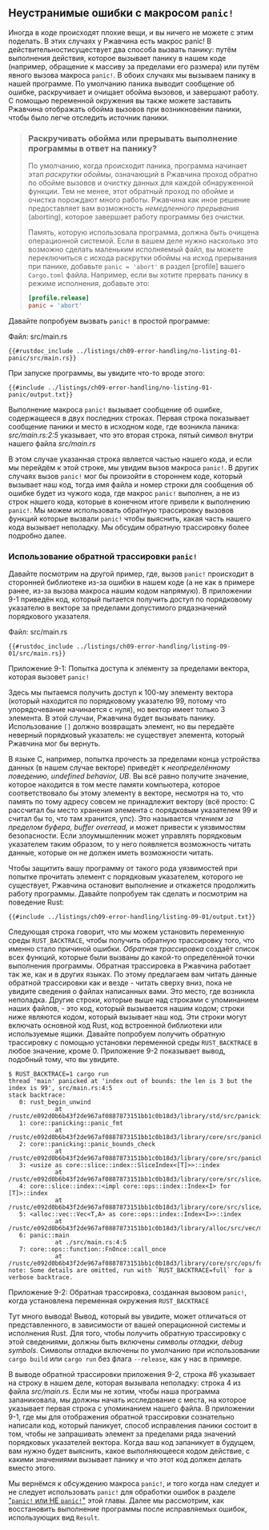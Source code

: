 ## Неустранимые ошибки с макросом `panic!`

Иногда в коде происходят плохие вещи, и вы ничего не можете с этим поделать. В этих случаях у Ржавчина есть макрос panic! В действительностисуществует два способа вызвать панику: путём выполнения действия, которое вызывает панику в нашем коде (например, обращение к массиву за пределами его размера) или путём явного вызова макроса `panic!`. В обоих случаях мы вызываем панику в нашей программе. По умолчанию паника выводит сообщение об ошибке, раскручивает и очищает обойма вызовов, и завершают работу. С помощью переменной окружения вы также можете заставить Ржавчина отображать обойма вызовов при возникновении паники, чтобы было легче отследить источник паники.

> ### Раскручивать обойма или прерывать выполнение программы в ответ на панику?
>
> По умолчанию, когда происходит паника, программа начинает этап *раскрутки обоймы*, означающий в Ржавчина проход обратно по обойме вызовов и очистку данных для каждой обнаруженной функции.  Тем не менее, этот обратный проход по обойме и очистка порождают много работы. Ржавчина как иное решение предоставляет вам возможность *немедленного прерывания* (aborting), которое завершает работу программы без очистки.
>
> Память, которую использовала программа, должна быть очищена операционной системой. Если в вашем деле нужно насколько это возможно сделать маленьким исполняемый файл, вы можете переключиться с исхода раскрутки обоймы на исход прерывания при панике, добавьте `panic = 'abort'` в раздел [profile] вашего <code>Cargo.toml</code> файла. Например, если вы хотите прервать панику в режиме исполнения, добавьте это:
>
> ```toml
> [profile.release]
> panic = 'abort'
> ```

Давайте попробуем вызвать `panic!` в простой программе:

<span class="filename">Файл: src/main.rs</span>

```rust,should_panic,panics
{{#rustdoc_include ../listings/ch09-error-handling/no-listing-01-panic/src/main.rs}}
```

При запуске программы, вы увидите что-то вроде этого:

```console
{{#include ../listings/ch09-error-handling/no-listing-01-panic/output.txt}}

```

Выполнение макроса `panic!` вызывает сообщение об ошибке, содержащееся в двух последних строках. Первая строка показывает сообщение паники и место в исходном коде, где возникла паника: *src/main.rs:2:5* указывает, что это вторая строка, пятый символ внутри нашего файла *src/main.rs*

В этом случае указанная строка является частью нашего кода, и если мы перейдём к этой строке, мы увидим  вызов макроса `panic!`. В других случаях вызов `panic!` мог бы произойти в стороннем коде, который вызывает наш код, тогда имя файла и номер строки для сообщения об ошибке будет из чужого кода, где макрос `panic!` выполнен, а не из строк нашего кода, которые в конечном итоге привели к выполнению `panic!`. Мы можем использовать обратную трассировку вызовов функций которые вызвали `panic!` чтобы выяснить, какая часть нашего кода вызывает неполадку. Мы обсудим обратную трассировку более подробно далее.

### Использование обратной трассировки `panic!`

Давайте посмотрим на другой пример, где, вызов `panic!` происходит в сторонней библиотеке из-за ошибки в нашем коде (а не как в примере ранее, из-за вызова макроса нашим кодом напрямую). В приложении 9-1 приведён код, который пытается получить доступ по порядковому указателю в векторе за пределами допустимого рядазначений порядкового указателя.

<span class="filename">Файл: src/main.rs</span>

```rust,should_panic,panics
{{#rustdoc_include ../listings/ch09-error-handling/listing-09-01/src/main.rs}}
```

<span class="caption">Приложение 9-1: Попытка доступа к элементу за пределами вектора, которая вызовет <code>panic!</code></span>

Здесь мы пытаемся получить доступ к 100-му элементу вектора (который находится по порядковому указателю 99, потому что упорядочевание начинается с нуля), но вектор имеет только 3 элемента. В этой случаи, Ржавчина будет вызывать панику. Использование `[]` должно возвращать элемент, но вы передаёте неверный порядковый указатель: не существует элемента, который Ржавчина мог бы вернуть.

В языке C, например, попытка прочесть за пределами конца устройства данных (в нашем случае векторе) приведёт к *неопределённому поведению, undefined behavior, UB*. Вы всё равно получите значение, которое находится в том месте памяти компьютера, которое соответствовало бы этому элементу в векторе, несмотря на то, что память по тому адресу совсем не принадлежит вектору (всё просто: C рассчитал бы место хранения элемента с порядковым указателем 99 и считал бы то, что там хранится, упс). Это называется *чтением за пределом буфера, buffer overread,* и может привести к уязвимостям безопасности. Если злоумышленник может управлять порядковым указателем таким образом, то у него появляется возможность читать данные, которые он не должен иметь возможности читать.

Чтобы защитить вашу программу от такого рода уязвимостей при попытке прочитать элемент с порядковым указателем, которого не существует, Ржавчина остановит выполнение и откажется продолжить работу программы. Давайте попробуем так сделать и посмотрим на поведение Rust:

```console
{{#include ../listings/ch09-error-handling/listing-09-01/output.txt}}
```

Следующая строка говорит, что мы можем установить переменную среды `RUST_BACKTRACE`, чтобы получить обратную трассировку того, что именно стало причиной ошибки. <em>Обратная трассировка</em> создаёт список всех функций, которые были вызваны до какой-то определённой точки выполнения программы. Обратная трассировка в Ржавчина работает так же, как и в других языках. По этому предлагаем вам читать данные обратной трассировки как и везде - читать сверху вниз, пока не увидите сведения о файлах написанных вами. Это место, где возникла неполадка. Другие строки, которые выше над строками с упоминанием наших файлов, - это код, который вызывается нашим кодом; строки ниже являются кодом, который вызывает наш код. Эти строки могут включать основной код Rust, код встроенной библиотеки или используемые ящики. Давайте попробуем получить обратную трассировку с помощью установки переменной среды <code>RUST_BACKTRACE</code> в любое значение, кроме 0. Приложение 9-2 показывает вывод, подобный тому, что вы увидите.

<!-- manual-regeneration
cd listings/ch09-error-handling/listing-09-01
RUST_BACKTRACE=1 cargo run
copy the backtrace output below
check the backtrace number mentioned in the text below the listing
-->

```console
$ RUST_BACKTRACE=1 cargo run
thread 'main' panicked at 'index out of bounds: the len is 3 but the index is 99', src/main.rs:4:5
stack backtrace:
   0: rust_begin_unwind
             at /rustc/e092d0b6b43f2de967af0887873151bb1c0b18d3/library/std/src/panicking.rs:584:5
   1: core::panicking::panic_fmt
             at /rustc/e092d0b6b43f2de967af0887873151bb1c0b18d3/library/core/src/panicking.rs:142:14
   2: core::panicking::panic_bounds_check
             at /rustc/e092d0b6b43f2de967af0887873151bb1c0b18d3/library/core/src/panicking.rs:84:5
   3: <usize as core::slice::index::SliceIndex<[T]>>::index
             at /rustc/e092d0b6b43f2de967af0887873151bb1c0b18d3/library/core/src/slice/index.rs:242:10
   4: core::slice::index::<impl core::ops::index::Index<I> for [T]>::index
             at /rustc/e092d0b6b43f2de967af0887873151bb1c0b18d3/library/core/src/slice/index.rs:18:9
   5: <alloc::vec::Vec<T,A> as core::ops::index::Index<I>>::index
             at /rustc/e092d0b6b43f2de967af0887873151bb1c0b18d3/library/alloc/src/vec/mod.rs:2591:9
   6: panic::main
             at ./src/main.rs:4:5
   7: core::ops::function::FnOnce::call_once
             at /rustc/e092d0b6b43f2de967af0887873151bb1c0b18d3/library/core/src/ops/function.rs:248:5
note: Some details are omitted, run with `RUST_BACKTRACE=full` for a verbose backtrace.
```

<span class="caption">Приложение 9-2: Обратная трассировка, созданная вызовом <code>panic!</code>, когда установлена переменная окружения <code>RUST_BACKTRACE</code></span>

Тут много вывода! Вывод, который вы увидите, может отличаться от представленного, в зависимости от вашей операционной системы и исполнения Rust. Для того, чтобы получить обратную трассировку с этой сведениями, должны быть включены <em>символы отладки, debug symbols</em>. Символы отладки включены по умолчанию при использовании `cargo build` или `cargo run` без флага `--release`, как у нас в примере.

В выводе обратной трассировки приложения 9-2, строка #6 указывает на строку в нашем деле, которая вызывала неполадку: строка 4 из файла *src/main.rs.* Если мы не хотим, чтобы наша программа запаниковала, мы должны начать исследование с места, на которое указывает первая строка с упоминанием нашего файла. В приложении 9-1, где мы для отображения обратной трассировки сознательно написали код, который паникует, способ исправления паники состоит в том, чтобы не запрашивать элемент за пределами ряда значений порядковых указателей вектора. Когда ваш код запаникует в будущем, вам нужно будет выяснить, какое выполняющееся кодом действие, с какими значениями вызывает панику и что этот код должен делать вместо этого.

Мы вернёмся к обсуждению макроса `panic!`, и того когда нам следует и не следует использовать `panic!` для обработки ошибок в разделе <a data-md-type="raw_html" href="ch09-03-to-panic-or-not-to-panic.html#to-panic-or-not-to-panic">"`panic!` или НЕ `panic!`"</a><!--  --> этой главы. Далее мы рассмотрим, как восстановить выполнение программы после исправляемых ошибок, использующих вид `Result`.
